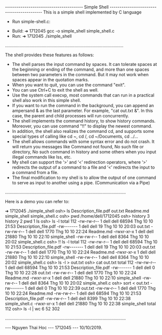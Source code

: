 ---------------------------------------- Simple Shell -------------------------------------------
This is a simple shell implemented by C language

- Run simple-shell.c:
+ Build:
➜  1712045 gcc -o simple_shell simple_shell.c
+ Run:
➜  1712045 ./simple_shell

.................................................................................................

The shell provides these features as follows:

- The shell parses the input command by spaces. It can tolerate spaces at the beginning or ending of the command, and more than one spaces between two parameters in the command. But it may not work when spaces appear in the quotation marks.
- When you want to quit, you can use the command "exit".
- You can use Ctrl+C to exit the shell as well.
- Use the system call execvp, most commands that can run in a practical shell also work in this simple shell.
- If you want to run the command in the background, you can append an ampersand & as the last parameter. For example, "cat out.txt &". In this case, the parent and child processes will run concurrently.
- The shell implements the command history, to show history commands. Moreover, you can use command "!!" to display the newest command.
- In addition, the shell also realizes the command cd, and supports some special types of calling like cd ~, cd /, cd ~/Documents, cd ../...
- The shell allows commands with some syntax error and do not crash. It will return you messages like Command not found, No such file or directory, No such command in history and some others when you input illegal commands like lss, etc.
- My shell can support the ‘>’ and ‘<’ redirection operators, where ‘>’ redirects the output of a command to a file and ‘<’ redirects the input to a command from a file.
- The final modification to my shell is to allow the output of one command to serve as input to another using a pipe. (Communication via a Pipe)

...................................................................................................

Here is a demo you can refer to:

➜  1712045 ./simple_shell
osh> ls
Description_file.pdf  out.txt  Readme.md  simple_shell	simple_shell.c
osh> pwd
/home/dell/1712045
osh> history
3 history
2 pwd
1 ls
osh> ls -l
total 112
-rw-rw-r-- 1 dell dell 68594 Thg 10 10 21:53 Description_file.pdf
-rw------- 1 dell dell    19 Thg 10 10 20:03 out.txt
-rw-rw-r-- 1 dell dell  1770 Thg 10 10 22:24 Readme.md
-rwxr-xr-x 1 dell dell 21880 Thg 10 10 22:10 simple_shell
-rw-rw-r-- 1 dell dell  8364 Thg 10 10 20:02 simple_shell.c
osh> !!
ls -l
total 112
-rw-rw-r-- 1 dell dell 68594 Thg 10 10 21:53 Description_file.pdf
-rw------- 1 dell dell    19 Thg 10 10 20:03 out.txt
-rw-rw-r-- 1 dell dell  1770 Thg 10 10 22:24 Readme.md
-rwxr-xr-x 1 dell dell 21880 Thg 10 10 22:10 simple_shell
-rw-rw-r-- 1 dell dell  8364 Thg 10 10 20:02 simple_shell.c
osh> ls -l > out.txt
osh> cat out.txt
total 112
-rw-rw-r-- 1 dell dell 68594 Thg 10 10 21:53 Description_file.pdf
-rw------- 1 dell dell     0 Thg 10 10 22:28 out.txt
-rw-rw-r-- 1 dell dell  1770 Thg 10 10 22:24 Readme.md
-rwxr-xr-x 1 dell dell 21880 Thg 10 10 22:10 simple_shell
-rw-rw-r-- 1 dell dell  8364 Thg 10 10 20:02 simple_shell.c
osh> sort < out.txt
-rw------- 1 dell dell     0 Thg 10 10 22:39 out.txt
-rw-rw-r-- 1 dell dell  1770 Thg 10 10 22:24 Readme.md
-rw-rw-r-- 1 dell dell 68594 Thg 10 10 21:53 Description_file.pdf
-rw-rw-r-- 1 dell dell  8399 Thg 10 10 22:38 simple_shell.c
-rwxr-xr-x 1 dell dell 21880 Thg 10 10 22:38 simple_shell
total 112
osh> ls -l | wc
      6      52     302

...................................................................................................

--- Nguyen Thai Hoc --- 1712045 ---
10/10/2019.



